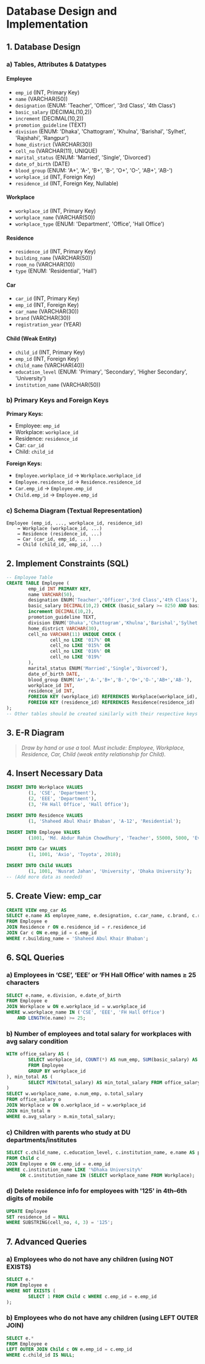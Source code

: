 # Database Design and Implementation

## 1. Database Design

### a) Tables, Attributes & Datatypes

#### Employee
- `emp_id` (INT, Primary Key)
- `name` (VARCHAR(50))
- `designation` (ENUM: 'Teacher', 'Officer', '3rd Class', '4th Class')
- `basic_salary` (DECIMAL(10,2))
- `increment` (DECIMAL(10,2))
- `promotion_guideline` (TEXT)
- `division` (ENUM: 'Dhaka', 'Chattogram', 'Khulna', 'Barishal', 'Sylhet', 'Rajshahi', 'Rangpur')
- `home_district` (VARCHAR(30))
- `cell_no` (VARCHAR(11), UNIQUE)
- `marital_status` (ENUM: 'Married', 'Single', 'Divorced')
- `date_of_birth` (DATE)
- `blood_group` (ENUM: 'A+', 'A-', 'B+', 'B-', 'O+', 'O-', 'AB+', 'AB-')
- `workplace_id` (INT, Foreign Key)
- `residence_id` (INT, Foreign Key, Nullable)

#### Workplace
- `workplace_id` (INT, Primary Key)
- `workplace_name` (VARCHAR(50))
- `workplace_type` (ENUM: 'Department', 'Office', 'Hall Office')

#### Residence
- `residence_id` (INT, Primary Key)
- `building_name` (VARCHAR(50))
- `room_no` (VARCHAR(10))
- `type` (ENUM: 'Residential', 'Hall')

#### Car
- `car_id` (INT, Primary Key)
- `emp_id` (INT, Foreign Key)
- `car_name` (VARCHAR(30))
- `brand` (VARCHAR(30))
- `registration_year` (YEAR)

#### Child (Weak Entity)
- `child_id` (INT, Primary Key)
- `emp_id` (INT, Foreign Key)
- `child_name` (VARCHAR(40))
- `education_level` (ENUM: 'Primary', 'Secondary', 'Higher Secondary', 'University')
- `institution_name` (VARCHAR(50))

### b) Primary Keys and Foreign Keys

**Primary Keys:**
- Employee: `emp_id`
- Workplace: `workplace_id`
- Residence: `residence_id`
- Car: `car_id`
- Child: `child_id`

**Foreign Keys:**
- `Employee.workplace_id` → `Workplace.workplace_id`
- `Employee.residence_id` → `Residence.residence_id`
- `Car.emp_id` → `Employee.emp_id`
- `Child.emp_id` → `Employee.emp_id`

### c) Schema Diagram (Textual Representation)

```
Employee (emp_id, ..., workplace_id, residence_id)
    ↔ Workplace (workplace_id, ...)
    ↔ Residence (residence_id, ...)
    ↔ Car (car_id, emp_id, ...)
    ↔ Child (child_id, emp_id, ...)
```

## 2. Implement Constraints (SQL)

```sql
-- Employee Table
CREATE TABLE Employee (
        emp_id INT PRIMARY KEY,
        name VARCHAR(50),
        designation ENUM('Teacher','Officer','3rd Class','4th Class'),
        basic_salary DECIMAL(10,2) CHECK (basic_salary >= 8250 AND basic_salary <= 78000),
        increment DECIMAL(10,2),
        promotion_guideline TEXT,
        division ENUM('Dhaka','Chattogram','Khulna','Barishal','Sylhet','Rajshahi','Rangpur'),
        home_district VARCHAR(30),
        cell_no VARCHAR(11) UNIQUE CHECK (
                cell_no LIKE '017%' OR
                cell_no LIKE '015%' OR
                cell_no LIKE '016%' OR
                cell_no LIKE '019%'
        ),
        marital_status ENUM('Married','Single','Divorced'),
        date_of_birth DATE,
        blood_group ENUM('A+','A-','B+','B-','O+','O-','AB+','AB-'),
        workplace_id INT,
        residence_id INT,
        FOREIGN KEY (workplace_id) REFERENCES Workplace(workplace_id),
        FOREIGN KEY (residence_id) REFERENCES Residence(residence_id)
);
-- Other tables should be created similarly with their respective keys and constraints.
```

## 3. E-R Diagram

> *Draw by hand or use a tool. Must include: Employee, Workplace, Residence, Car, Child (weak entity relationship for Child).*

## 4. Insert Necessary Data

```sql
INSERT INTO Workplace VALUES
        (1, 'CSE', 'Department'),
        (2, 'EEE', 'Department'),
        (3, 'FH Hall Office', 'Hall Office');

INSERT INTO Residence VALUES
        (1, 'Shaheed Abul Khair Bhaban', 'A-12', 'Residential');

INSERT INTO Employee VALUES
        (1001, 'Md. Abdur Rahim Chowdhury', 'Teacher', 55000, 5000, 'Every 2 years', 'Dhaka', 'Gazipur', '01712345678', 'Married', '1970-01-01', 'A+', 1, 1);

INSERT INTO Car VALUES
        (1, 1001, 'Axio', 'Toyota', 2018);

INSERT INTO Child VALUES
        (1, 1001, 'Nusrat Jahan', 'University', 'Dhaka University');
-- (Add more data as needed)
```

## 5. Create View: emp_car

```sql
CREATE VIEW emp_car AS
SELECT e.name AS employee_name, e.designation, c.car_name, c.brand, c.registration_year
FROM Employee e
JOIN Residence r ON e.residence_id = r.residence_id
JOIN Car c ON e.emp_id = c.emp_id
WHERE r.building_name = 'Shaheed Abul Khair Bhaban';
```

## 6. SQL Queries

### a) Employees in ‘CSE’, ‘EEE’ or ‘FH Hall Office’ with names ≥ 25 characters

```sql
SELECT e.name, e.division, e.date_of_birth
FROM Employee e
JOIN Workplace w ON e.workplace_id = w.workplace_id
WHERE w.workplace_name IN ('CSE', 'EEE', 'FH Hall Office')
    AND LENGTH(e.name) >= 25;
```

### b) Number of employees and total salary for workplaces with avg salary condition

```sql
WITH office_salary AS (
        SELECT workplace_id, COUNT(*) AS num_emp, SUM(basic_salary) AS total_salary, AVG(basic_salary) AS avg_salary
        FROM Employee
        GROUP BY workplace_id
), min_total AS (
        SELECT MIN(total_salary) AS min_total_salary FROM office_salary
)
SELECT w.workplace_name, o.num_emp, o.total_salary
FROM office_salary o
JOIN Workplace w ON o.workplace_id = w.workplace_id
JOIN min_total m
WHERE o.avg_salary > m.min_total_salary;
```

### c) Children with parents who study at DU departments/institutes

```sql
SELECT c.child_name, c.education_level, c.institution_name, e.name AS parent_name
FROM Child c
JOIN Employee e ON c.emp_id = e.emp_id
WHERE c.institution_name LIKE '%Dhaka University%'
     OR c.institution_name IN (SELECT workplace_name FROM Workplace);
```

### d) Delete residence info for employees with '125' in 4th–6th digits of mobile

```sql
UPDATE Employee
SET residence_id = NULL
WHERE SUBSTRING(cell_no, 4, 3) = '125';
```

## 7. Advanced Queries

### a) Employees who do not have any children (using NOT EXISTS)

```sql
SELECT e.*
FROM Employee e
WHERE NOT EXISTS (
        SELECT 1 FROM Child c WHERE c.emp_id = e.emp_id
);
```

### b) Employees who do not have any children (using LEFT OUTER JOIN)

```sql
SELECT e.*
FROM Employee e
LEFT OUTER JOIN Child c ON e.emp_id = c.emp_id
WHERE c.child_id IS NULL;
```